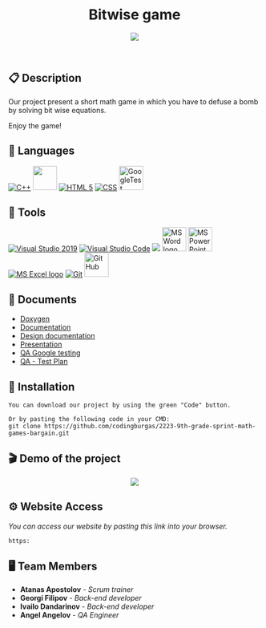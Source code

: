 <h1 align="center">Bitwise game</h1>

<p align = "center">
  <img src="https://cdn.discordapp.com/attachments/1039545543623450644/1089487088631693332/enlarge_logo21321232.png"/>
</p>

<br>

## 📋 Description

Our project present a short math game in which you have to defuse a bomb by solving bit wise equations. 

Enjoy the game!

## 🚀 Languages 
  <p align="left"> 
  <a href="https://www.cplusplus.com/"><img src="https://img.icons8.com/color/48/000000/c-plus-plus-logo.png" alt="C++"/></a>
  <a> <img src="https://upload.wikimedia.org/wikipedia/commons/f/f4/Raylib_logo.png" width=48 px /></a>
  <a href="https://developer.mozilla.org/en-US/docs/Glossary/HTML5"><img src="https://img.icons8.com/color/48/000000/html-5.png" alt="HTML 5"/></a>
  <a href="https://www.w3schools.com/css/"> <img src = "https://img.icons8.com/color/48/null/css3.png" alt= "CSS" /></a>
  <a href="https://github.com/google/googletest"> <img src = "https://img.icons8.com/ios-glyphs/30/null/test-tube.png" alt= "GoogleTest" width=48 px/></a>

 
  </p>

## 🔧 Tools 
  <p align="left"> 
  <a href="https://visualstudio.microsoft.com/"><img src="https://img.icons8.com/fluency/48/000000/visual-studio.png" alt="Visual Studio 2019"/></a>
  <a href="https://code.visualstudio.com/"><img src="https://img.icons8.com/color/48/000000/visual-studio-code-2019.png" alt="Visual Studio Code"/></a>
  <a href="https://www.figma.com/"><img src="https://img.icons8.com/color/48/000000/figma--v1.png"/></a>
    <a href="https://www.microsoft.com/en-ww/microsoft-365/word"><img src="https://img.icons8.com/fluency/48/000000/microsoft-word-2019.png" alt="MS Word logo" width=48px /></a>
    <a href="https://www.microsoft.com/en-us/microsoft-365/powerpoint"><img src="https://img.icons8.com/fluency/48/000000/microsoft-powerpoint-2019.png" alt="MS PowerPoint logo" width=48px />
    <a href="https://www.microsoft.com/en-us/microsoft-365/excel"><img src="https://img.icons8.com/fluency/48/000000/microsoft-excel-2019.png" alt="MS Excel logo"/></a>
    <a href="https://git-scm.com/"><img src="https://img.icons8.com/color/48/000000/git.png" alt="Git"/></a>
    <a href="https://github.com/"><img src="https://img.icons8.com/glyph-neue/64/null/github.png" alt="Git Hub" width=48px /></a>
  </p> 
  
## 💼 Documents
  - [Doxygen]()
  - [Documentation]()
  - [Design documentation]()
  - [Presentation](https://codingburgas-my.sharepoint.com/:p:/g/personal/atapostolov21_codingburgas_bg/EaJnzJ4-TbFJgFhVLR_V3cQBSzkHNRAvgWo9hpROABxJxA?e=s0zgMx)
  - [QA Google testing]()
  - [QA - Test Plan]()

## 🔧 Installation

```
You can download our project by using the green "Code" button.

Or by pasting the following code in your CMD:
git clone https://github.com/codingburgas/2223-9th-grade-sprint-math-games-bargain.git
```

 ## 🎬 Demo of the project 
  
  <p align="center">
  <img src="https://cdn.discordapp.com/attachments/1039545543623450644/1089479120318124123/demoImageGame.png" >
  </p>

## ⚙ Website Access

*You can access our website by pasting this link into your browser.*
```
https:
```

## 🖥 Team Members
* **Atanas Apostolov** - *Scrum trainer* 
* **Georgi Filipov** - *Back-end developer* 
* **Ivailo Dandarinov** - *Back-end developer* 
* **Angel Angelov** - *QA Engineer* 
